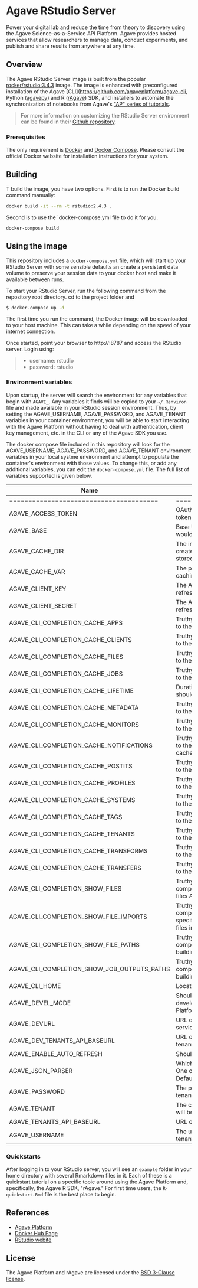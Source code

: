 # Agave RStudio Server

Power your digital lab and reduce the time from theory to discovery using the
Agave Science-as-a-Service API Platform. Agave provides hosted services that
allow researchers to manage data, conduct experiments, and publish and share
results from anywhere at any time.

## Overview

The Agave RStudio Server image is built from the popular
[rocker/rstudio:3.4.3](https://hub.docker.com/r/rocker/rstudio/) image. The image is enhanced with preconfigured installation of the Agave [CLI](https://github.com/agaveplatform/agave-cli, Python ([agavepy](https://github.com/TACC/agavepy)) and R ([rAgave](https://github.com/agaveplatform/r-sdk)) SDK, and installers to automate the synchronization of notebooks from Agave's ["AP" series of tutorials](https://github.com/agaveplatform/notebooks).

> For more
information on customizing the RStudio Server environment can be found in their [Github repository](https://github.com/rocker-org/rocker/wiki/Using-the-RStudio-image).

### Prerequisites

The only requirement is [Docker](https://docs.docker.com/engine/installation/) and [Docker Compose](https://docs.docker.com/compose/install/). Please consult the official Docker website for installation instructions for your system.

## Building

T build the image, you have two options. First is to run the Docker build
command manually:

```Bash
docker build -it --rm -t rstudio:2.4.3 .
```

Second is to use the `docker-compose.yml file to do it for you.  

```
docker-compose build
```

## Using the image

This repository includes a `docker-compose.yml` file, which will start up your
RStudio Server with some sensible defaults an create a persistent data volume
to preserve your session data to your docker host and make it available between
runs.

To start your RStudio Server, run the following command from the repository root directory.
cd to the project folder and

```bash
$ docker-compose up -d
```  

The first time you run the command, the Docker image will be downloaded to your
host machine. This can take a while depending on the speed of your internet
connection.

Once started, point your browser to http://<your docker hostname>:8787 and
access the RStudio server. Login using:  

> * username: rstudio  
> * password: rstudio  

### Environment variables

Upon startup, the server will search the environment for any variables that begin
with `AGAVE_`. Any variables it finds will be copied to your `~/.Renviron` file
and made available in your RStudio session environment. Thus, by setting the
AGAVE_USERNAME, AGAVE_PASSWORD, and AGAVE_TENANT variables in your container
environment, you will be able to start interacting with the Agave Platform
without having to deal with authentication, client key management, etc. in the
CLI or any of the Agave SDK you use.

The docker compose file included in this repository will look for the
AGAVE_USERNAME, AGAVE_PASSWORD, and AGAVE_TENANT environment variables in your
local systme environment and attempt to populate the container's environment
with those values. To change this, or add any additional variables, you can edit
the `docker-compose.yml` file. The full list of variables supported is given
below.  

| Name                                        | Description                                                                                                                      |
|---------------------------------------------|----------------------------------------------------------------------------------------------------------------------------------|
| =======================================     | ==============================                                                                                                   |
| AGAVE_ACCESS_TOKEN                          | OAuth2 bearer token returned from the tokens API                                                                                 |
| AGAVE_BASE                                  | Base URL to the tenant to which you would like to connect.                                                                       |
| AGAVE_CACHE_DIR                             | The irectory where the auth cache file created by the CLI an SDK should be stored. Defaults to $HOME/.agave                      |
| AGAVE_CACHE_VAR                             | The prefix used on all keys when caching session data.                                                                           |
| AGAVE_CLIENT_KEY                            | The API client key used to obtain and refresh auth tokens.                                                                       |
| AGAVE_CLIENT_SECRET                         | The API client secret used to obtain and refresh auth tokens.                                                                    |
| AGAVE_CLI_COMPLETION_CACHE_APPS             | Truthy variable indicating whether calls to the Apps API should be cached.                                                       |
| AGAVE_CLI_COMPLETION_CACHE_CLIENTS          | Truthy variable indicating whether calls to the Clients API should be cached.                                                    |
| AGAVE_CLI_COMPLETION_CACHE_FILES            | Truthy variable indicating whether calls to the Files API should be cached.                                                      |
| AGAVE_CLI_COMPLETION_CACHE_JOBS             | Truthy variable indicating whether calls to the Jobs API should be cached.                                                       |
| AGAVE_CLI_COMPLETION_CACHE_LIFETIME         | Duration in seconds that the cache should remain valid.                                                                          |
| AGAVE_CLI_COMPLETION_CACHE_METADATA         | Truthy variable indicating whether calls to the Metadata API should be cached.                                                   |
| AGAVE_CLI_COMPLETION_CACHE_MONITORS         | Truthy variable indicating whether calls to the Monitors API should be cached.                                                   |
| AGAVE_CLI_COMPLETION_CACHE_NOTIFICATIONS    | Truthy variable indicating whether calls to the Notifications API should be cached.                                              |
| AGAVE_CLI_COMPLETION_CACHE_POSTITS          | Truthy variable indicating whether calls to the PostIts API should be cached.                                                    |
| AGAVE_CLI_COMPLETION_CACHE_PROFILES         | Truthy variable indicating whether calls to the Profiles API should be cached.                                                   |
| AGAVE_CLI_COMPLETION_CACHE_SYSTEMS          | Truthy variable indicating whether calls to the Systems API should be cached.                                                    |
| AGAVE_CLI_COMPLETION_CACHE_TAGS             | Truthy variable indicating whether calls to the Tags API should be cached.                                                       |
| AGAVE_CLI_COMPLETION_CACHE_TENANTS          | Truthy variable indicating whether calls to the Tenants API should be cached.                                                    |
| AGAVE_CLI_COMPLETION_CACHE_TRANSFORMS       | Truthy variable indicating whether calls to the Transforms API should be cached.                                                 |
| AGAVE_CLI_COMPLETION_CACHE_TRANSFERS        | Truthy variable indicating whether calls to the Transfers API should be cached.                                                  |
| AGAVE_CLI_COMPLETION_SHOW_FILES             | Truthy variable indicating whether completions should be shown on the files API.                                                 |
| AGAVE_CLI_COMPLETION_SHOW_FILE_IMPORTS      | Truthy variable indicating whether completions should be shown when specifying the source parameter of the files import command. |
| AGAVE_CLI_COMPLETION_SHOW_FILE_PATHS        | Truthy variable indicating whether completion should be shown when building file paths.                                          |
| AGAVE_CLI_COMPLETION_SHOW_JOB_OUTPUTS_PATHS | Truthy variable indicating whether completion should be shown when building job output paths.                                    |
| AGAVE_CLI_HOME                              | Location of the AGAVE cli base directory.                                                                                        |
| AGAVE_DEVEL_MODE                            | Should requests be made against a development version of the Agave Platform.                                                     |
| AGAVE_DEVURL                                | URL of the development Agave Platform services.                                                                                  |
| AGAVE_DEV_TENANTS_API_BASEURL               | URL of the development Agave Platform tenants API.                                                                               |
| AGAVE_ENABLE_AUTO_REFRESH                   | Should                                                                                                                           |
| AGAVE_JSON_PARSER                           | Which JSON parser should the CLI use. One of jq, python, json-mirror, native. Defaults to jq.                                    |
| AGAVE_PASSWORD                              | The password used to login to the tenant.                                                                                        |
| AGAVE_TENANT                                | The code of the tenant to which requsts will be made. Defaults to "agave.prod"                                                   |
| AGAVE_TENANTS_API_BASEURL                   | URL of the Agave Platform tenants API.                                                                                           |
| AGAVE_USERNAME                              | The usernamed used to login to the tenant.                                                                                       |

### Quickstarts  

After logging in to your RStudio server, you will see an `example` folder in
your home directory with several Rmarkdown files in it. Each of these is a
quickstart tutorial on a specific topic around using the Agave Platform and,
specifically, the Agave R SDK, "rAgave." For first time users, the
`R-quickstart.Rmd` file is the best place to begin.

## References  

* [Agave Platform](https://agaveapi.co/)  
* [Docker Hub Page](https://hub.docker.com/r/agaveplatform/rstudio)  
* [RStudio webite](https://www.rstudio.com/)  

## License

The Agave Platform and rAgave are licensed under the [BSD 3-Clause license](LICENSE).
